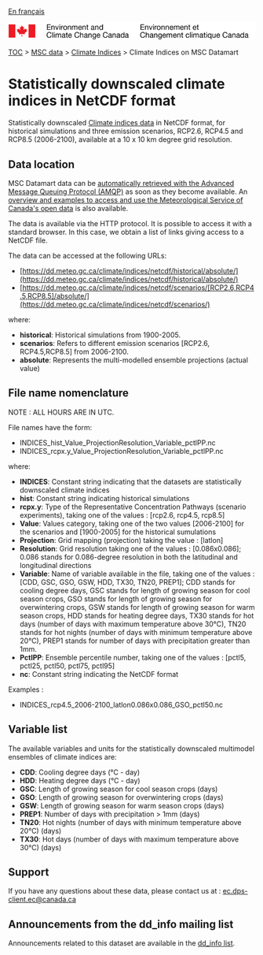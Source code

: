 [En français](readme_climateindices-datamart_fr.md)

![ECCC logo](../../img_eccc-logo.png)

[TOC](../../readme_en.md) > [MSC data](../readme_en.md) > [Climate Indices](readme_climateindices_en.md) > Climate Indices on MSC Datamart

# Statistically downscaled climate indices in NetCDF format

Statistically downscaled [Climate indices data](readme_climateindices_en.md) in NetCDF format, for historical simulations and three emission scenarios, RCP2.6, RCP4.5 and RCP8.5 (2006-2100), available at a 10 x 10 km degree grid resolution. 

## Data location

MSC Datamart data can be [automatically retrieved with the Advanced Message Queuing Protocol (AMQP)](../../msc-datamart/amqp_en.md) as soon as they become available. An [overview and examples to access and use the Meteorological Service of Canada's open data](../../usage/readme_en.md) is also available.

The data is available via the HTTP protocol. It is possible to access it with a standard browser. In this case, we obtain a list of links giving access to a NetCDF file.

The data can be accessed at the following URLs:

* [https://dd.meteo.gc.ca/climate/indices/netcdf/historical/absolute/](https://dd.meteo.gc.ca/climate/indices/netcdf/historical/absolute/)
* [https://dd.meteo.gc.ca/climate/indices/netcdf/scenarios/[RCP2.6,RCP4.5,RCP8.5]/absolute/](https://dd.meteo.gc.ca/climate/indices/netcdf/scenarios/)

where:

* __historical__: Historical simulations from 1900-2005.
* __scenarios__: Refers to different emission scenarios [RCP2.6, RCP4.5,RCP8.5] from 2006-2100.
* __absolute__: Represents the multi-modelled ensemble projections (actual value)

## File name nomenclature 

NOTE : ALL HOURS ARE IN UTC.

File names have the form:

* INDICES_hist_Value_ProjectionResolution_Variable_pctlPP.nc
* INDICES_rcpx.y_Value_ProjectionResolution_Variable_pctlPP.nc


where:

* __INDICES__: Constant string indicating that the datasets are statistically downscaled climate indices 
* __hist__: Constant string indicating historical simulations
* __rcpx.y__: Type of the Representative Concentration Pathways (scenario experiments), taking one of the values : [rcp2.6, rcp4.5, rcp8.5]
* __Value__: Values category, taking one of the two values [2006-2100] for the scenarios and [1900-2005] for the historical sumulations
* __Projection__: Grid mapping (projection) taking the value : [latlon]
* __Resolution__: Grid resolution taking one of the values : [0.086x0.086]; 0.086 stands for 0.086-degree resolution in both the latitudinal and longitudinal directions
* __Variable__: Name of variable available in the file, taking one of the values : [CDD, GSC, GSO, GSW, HDD, TX30, TN20, PREP1]; CDD stands for cooling degree days, GSC stands for length of growing season for cool season crops, GSO stands for length of growing season for overwintering crops, GSW stands for length of growing season for warm season crops, HDD stands for heating degree days, TX30 stands for hot days (number of days with maximum temperature above 30°C), TN20 stands for hot nights (number of days with minimum temperature above 20°C), PREP1 stands for number of days with precipitation greater than 1mm.
* __PctlPP__: Ensemble percentile number, taking one of the values : [pctl5, pctl25, pctl50, pctl75, pctl95]
* __nc__: Constant string indicating the NetCDF format

Examples :

* INDICES_rcp4.5_2006-2100_latlon0.086x0.086_GSO_pctl50.nc

## Variable list

The available variables and units for the statistically downscaled multimodel ensembles of climate indices are:

* __CDD__: Cooling degree days (°C - day)
* __HDD__: Heating degree days (°C - day)
* __GSC__: Length of growing season for cool season crops (days)
* __GSO__: Length of growing season for overwintering crops (days)
* __GSW__: Length of growing season for warm season crops (days)
* __PREP1__: Number of days with precipitation > 1mm (days)
* __TN20__: Hot nights (number of days with minimum temperature above 20°C) (days)
* __TX30__: Hot days (number of days with maximum temperature above 30°C) (days)

## Support

If you have any questions about these data, please contact us at : [ec.dps-client.ec@canada.ca](mailto:ec.dps-client.ec@canada.ca)

## Announcements from the dd_info mailing list 

Announcements related to this dataset are available in the [dd_info list](https://lists.ec.gc.ca/cgi-bin/mailman/listinfo/dd_info).
